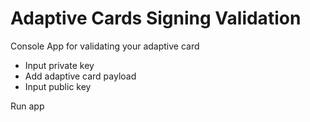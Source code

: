 # Adaptive Cards Signing Validation
Console App for validating your adaptive card

- Input private key 
- Add adaptive card payload
- Input public key 

Run app 
